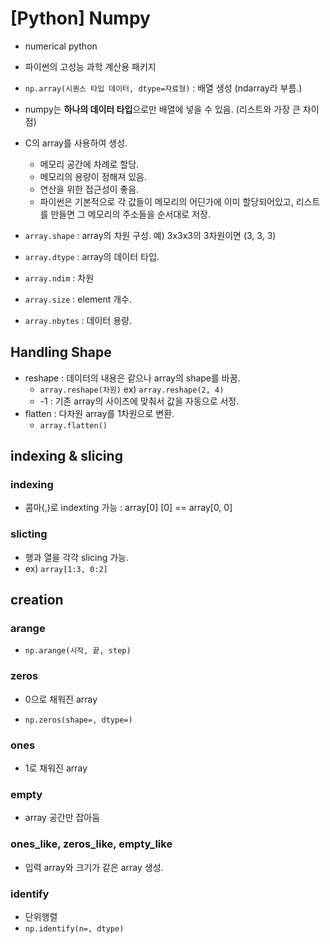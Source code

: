 # [Python] Numpy

* numerical python
* 파이썬의 고성능 과학 계산용 패키지



* `np.array(시퀀스 타입 데이터, dtype=자료형)` : 배열 생성 (ndarray라 부름.)
* numpy는 **하나의 데이터 타입**으로만 배열에 넣을 수 있음. (리스트와 가장 큰 차이점)
* C의 array를 사용하여 생성. 
  * 메모리 공간에 차례로 할당.
  * 메모리의 용량이 정해져 있음.
  * 연산을 위한 접근성이 좋음.
  * 파이썬은 기본적으로 각 값들이 메모리의 어딘가에 이미 할당되어있고, 리스트를 만들면 그 메모리의 주소들을 순서대로 저장.
* `array.shape` : array의 차원 구성. 예) 3x3x3의 3차원이면 (3, 3, 3)
* `array.dtype` : array의 데이터 타입.
* `array.ndim` : 차원
* `array.size` : element 개수.
* `array.nbytes` : 데이터 용량.



## Handling Shape

* reshape : 데이터의 내용은 같으나 array의 shape를 바꿈.
  * `array.reshape(차원)` ex) `array.reshape(2, 4)`
  * -1 : 기존 array의 사이즈에 맞춰서 값을 자동으로 서정.
* flatten : 다차원 array를 1차원으로 변환.
  * `array.flatten()`



## indexing & slicing

### indexing

* 콤마(,)로 indexting 가능 : array[0] [0] == array[0, 0]



### slicting

* 행과 열을 각각 slicing 가능.
* ex) `array[1:3, 0:2]`



## creation

### arange

* `np.arange(시작, 끝, step)`

### zeros

* 0으로 채워진 array

* `np.zeros(shape=, dtype=)`

### ones

* 1로 채워진 array

### empty

* array 공간만 잡아둠

### ones_like, zeros_like, empty_like

* 입력 array와 크기가 같은 array 생성.

### identify

* 단위행렬
* `np.identify(n=, dtype)`

